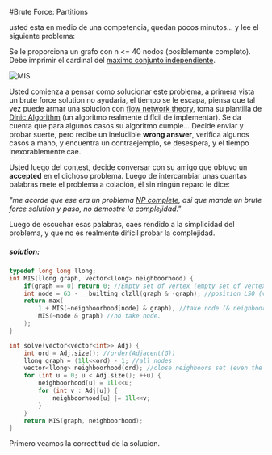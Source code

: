 #Brute Force: Partitions

usted esta en medio de una competencia, quedan pocos minutos\... y lee el
siguiente problema: 

Se le proporciona un grafo con n <= 40 nodos (posiblemente completo). 
Debe imprimir el cardinal del [maximo conjunto independiente](https://en.wikipedia.org/wiki/Maximal_independent_set).

![MIS](https://en.wikipedia.org/wiki/Maximal_independent_set#/media/File:Cube-maximal-independence.svg)

Usted comienza a pensar como solucionar este problema, a primera vista
un brute force solution no ayudaria, el tiempo se le escapa, piensa que tal 
vez puede armar una solucion con [flow network theory](https://en.wikipedia.org/wiki/Flow_network), toma su plantilla 
de [Dinic Algorithm](https://en.wikipedia.org/wiki/Dinic%27s_algorithm) (un algoritmo realmente difícil de implementar).  Se da 
cuenta que para algunos casos su algoritmo cumple\... Decide enviar y probar
suerte, pero recibe un ineludible **wrong answer**, verifica algunos casos a 
mano, y encuentra un contraejemplo, se desespera, y el tiempo
inexorablemente cae.

Usted luego del contest, decide conversar con su amigo que obtuvo un
**accepted** en el dichoso problema. Luego de intercambiar unas cuantas
palabras mete el problema a colación, él sin ningún reparo le dice: 

*"me acorde que ese era un problema [NP complete](https://en.wikipedia.org/wiki/NP-completeness), asi que mande 
un brute force solution y paso, no demostre la complejidad."*

Luego de escuchar esas palabras, caes rendido a la simplicidad del problema,
y que no es realmente difícil probar la complejidad.

##### solution:
```cpp
typedef long long llong;
int MIS(llong graph, vector<llong> neighboorhood) {
	if(graph == 0) return 0; //Empty set of vertex (empty set of vertex == empty graph?).
	int node = 63 - __builting_clzll(graph & -graph); //position LSO (vertex with lowest id).
	return max(
		1 + MIS(~neighboorhood[node] & graph), //take node (& neighboors? of course...).
		MIS(~node & graph) //no take node. 
	);
}

int solve(vector<vector<int>> Adj) {
	int ord = Adj.size(); //order(Adjacent(G))
	llong graph = (1ll<<ord) - 1; //all nodes
	vector<llong> neighboorhood(ord); //close neighboors set (even the node)
	for (int u = 0; u < Adj.size(); ++u) {
		neighboorhood[u] = 1ll<<u;
		for (int v : Adj[u]) {
			neighboorhood[u] |= 1ll<<v;
		}
	}
	return MIS(graph, neighboorhood);
}
```

Primero veamos la correctitud de la solucion. 
